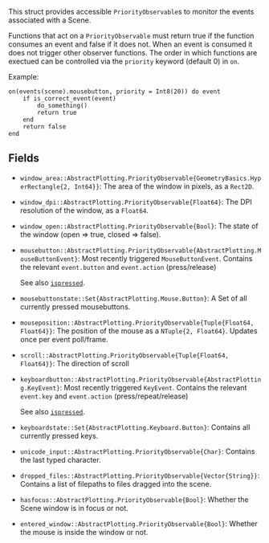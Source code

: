 This struct provides accessible `PriorityObservable`s to monitor the events associated with a Scene.

Functions that act on a `PriorityObservable` must return true if the function  consumes an event and false if it does not. When an event is consumed it does  not trigger other observer functions. The order in which functions are exectued can be controlled via the `priority` keyword (default 0) in `on`.

Example:

```
on(events(scene).mousebutton, priority = Int8(20)) do event
    if is_correct_event(event)
        do_something()
        return true
    end
    return false
end
```

## Fields

  * `window_area::AbstractPlotting.PriorityObservable{GeometryBasics.HyperRectangle{2, Int64}}`: The area of the window in pixels, as a `Rect2D`.

  * `window_dpi::AbstractPlotting.PriorityObservable{Float64}`: The DPI resolution of the window, as a `Float64`.

  * `window_open::AbstractPlotting.PriorityObservable{Bool}`: The state of the window (open => true, closed => false).

  * `mousebutton::AbstractPlotting.PriorityObservable{AbstractPlotting.MouseButtonEvent}`: Most recently triggered `MouseButtonEvent`. Contains the relevant `event.button` and `event.action` (press/release)

    See also [`ispressed`](@ref).

  * `mousebuttonstate::Set{AbstractPlotting.Mouse.Button}`: A Set of all currently pressed mousebuttons.

  * `mouseposition::AbstractPlotting.PriorityObservable{Tuple{Float64, Float64}}`: The position of the mouse as a `NTuple{2, Float64}`. Updates once per event poll/frame.

  * `scroll::AbstractPlotting.PriorityObservable{Tuple{Float64, Float64}}`: The direction of scroll

  * `keyboardbutton::AbstractPlotting.PriorityObservable{AbstractPlotting.KeyEvent}`: Most recently triggered `KeyEvent`. Contains the relevant `event.key` and `event.action` (press/repeat/release)

    See also [`ispressed`](@ref).

  * `keyboardstate::Set{AbstractPlotting.Keyboard.Button}`: Contains all currently pressed keys.

  * `unicode_input::AbstractPlotting.PriorityObservable{Char}`: Contains the last typed character.

  * `dropped_files::AbstractPlotting.PriorityObservable{Vector{String}}`: Contains a list of filepaths to files dragged into the scene.

  * `hasfocus::AbstractPlotting.PriorityObservable{Bool}`: Whether the Scene window is in focus or not.

  * `entered_window::AbstractPlotting.PriorityObservable{Bool}`: Whether the mouse is inside the window or not.
